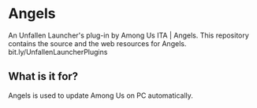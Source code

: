 # Angels
An Unfallen Launcher's plug-in by Among Us ITA | Angels. This repository contains the source and the web resources for Angels.
bit.ly/UnfallenLauncherPlugins

## What is it for?
Angels is used to update Among Us on PC automatically.
